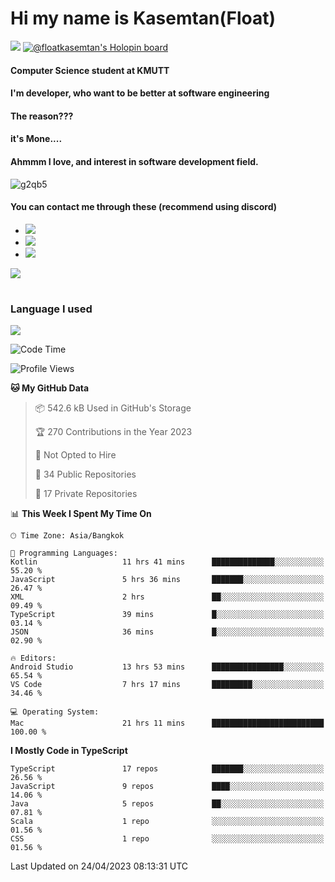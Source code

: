 # Hi my name is Kasemtan(Float)
![](https://64.media.tumblr.com/9c2a8f831efe8da556ffbf89cebb52c9/b86c1ab833a37e32-93/s1280x1920/d000dc22f75df64be2bc150f5fa69c4f6df6bb07.gifv)
[![@floatkasemtan's Holopin board](https://holopin.me/floatkasemtan)](https://holopin.io/@floatkasemtan)
#### Computer Science student at KMUTT
#### I'm developer, who want to be better at software engineering
#### The reason???
#### it's Mone.... 
#### Ahmmm I love, and interest in software development field.
![g2qb5](https://user-images.githubusercontent.com/69688279/175812510-9235eaf7-72f7-40d3-b163-56efa9aa5c6b.gif)

#### You can contact me through these (recommend using discord)
- [![](https://img.shields.io/badge/Discord-5865F2?logo=Discord&logoColor=white)](https://discordapp.com/users/278155096225742848)
- [![](https://img.shields.io/badge/Facebook-1877F2?logo=facebook&logoColor=white)](https://www.facebook.com/float.teavasirichokchai/)
- [![](https://img.shields.io/badge/linkedin-0A66C2?logo=linkedin&logoColor=white)](https://www.linkedin.com/in/floatkasemtan/)

[![](https://github-readme-stats.vercel.app/api?username=FloatKasemtan&show_icons=true&theme=nightowl)]()
#
### Language I used
[![](https://github-readme-stats.vercel.app/api/top-langs/?username=FloatKasemtan&layout=compact&theme=nightowl)]()
<!--START_SECTION:waka-->
![Code Time](http://img.shields.io/badge/Code%20Time-1%2C080%20hrs%2056%20mins-blue)

![Profile Views](http://img.shields.io/badge/Profile%20Views-2-blue)

**🐱 My GitHub Data** 

> 📦 542.6 kB Used in GitHub's Storage 
 > 
> 🏆 270 Contributions in the Year 2023
 > 
> 🚫 Not Opted to Hire
 > 
> 📜 34 Public Repositories 
 > 
> 🔑 17 Private Repositories 
 > 
📊 **This Week I Spent My Time On** 

```text
🕑︎ Time Zone: Asia/Bangkok

💬 Programming Languages: 
Kotlin                   11 hrs 41 mins      ██████████████░░░░░░░░░░░   55.20 % 
JavaScript               5 hrs 36 mins       ███████░░░░░░░░░░░░░░░░░░   26.47 % 
XML                      2 hrs               ██░░░░░░░░░░░░░░░░░░░░░░░   09.49 % 
TypeScript               39 mins             █░░░░░░░░░░░░░░░░░░░░░░░░   03.14 % 
JSON                     36 mins             █░░░░░░░░░░░░░░░░░░░░░░░░   02.90 % 

🔥 Editors: 
Android Studio           13 hrs 53 mins      ████████████████░░░░░░░░░   65.54 % 
VS Code                  7 hrs 17 mins       █████████░░░░░░░░░░░░░░░░   34.46 % 

💻 Operating System: 
Mac                      21 hrs 11 mins      █████████████████████████   100.00 % 
```

**I Mostly Code in TypeScript** 

```text
TypeScript               17 repos            ███████░░░░░░░░░░░░░░░░░░   26.56 % 
JavaScript               9 repos             ████░░░░░░░░░░░░░░░░░░░░░   14.06 % 
Java                     5 repos             ██░░░░░░░░░░░░░░░░░░░░░░░   07.81 % 
Scala                    1 repo              ░░░░░░░░░░░░░░░░░░░░░░░░░   01.56 % 
CSS                      1 repo              ░░░░░░░░░░░░░░░░░░░░░░░░░   01.56 % 
```




 Last Updated on 24/04/2023 08:13:31 UTC
<!--END_SECTION:waka-->
<!--
**FloatKasemtan/FloatKasemtan** is a ✨ _special_ ✨ repository because its `README.md` (this file) appears on your GitHub profile.

Here are some ideas to get you started:

- 🔭 I’m currently working on ...
- 🌱 I’m currently learning ...
- 👯 I’m looking to collaborate on ...
- 🤔 I’m looking for help with ...
- 💬 Ask me about ...
- 📫 How to reach me: ...
- 😄 Pronouns: ...
- ⚡ Fun fact: ...
-->
